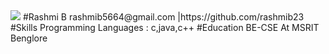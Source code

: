 <img src="https://www.google.com/url?sa=i&url=https%3A%2F%2Fpixabay.com%2Fphotos%2Fsearch%2F&psig=AOvVaw0HftorPQve7cYSAD9Ooso4&ust=1730971305502000&source=images&cd=vfe&opi=89978449&ved=0CBEQjRxqFwoTCOC-0uCwx4kDFQAAAAAdAAAAABAE">
#Rashmi B
rashmib5664@gmail.com |https://github.com/rashmib23
#Skills
Programming Languages : c,java,c++
#Education 
BE-CSE At MSRIT Benglore
